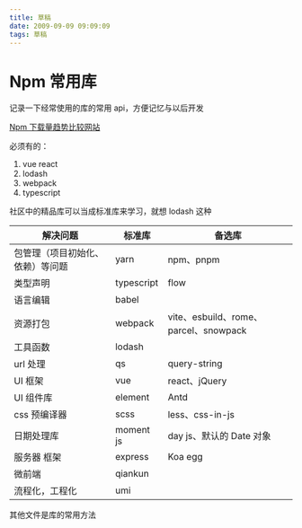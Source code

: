 ```yaml
---
title: 草稿
date: 2009-09-09 09:09:09
tags: 草稿
---
```


# Npm 常用库

记录一下经常使用的库的常用 api，方便记忆与以后开发

[Npm 下载量趋势比较网站](https://www.npmtrends.com/lodash-vs-vue)

必须有的：

1. vue react
2. lodash
3. webpack
4. typescript

社区中的精品库可以当成标准库来学习，就想 lodash 这种

| 解决问题 | 标准库 | 备选库 |
| --- | --- | --- |
| 包管理（项目初始化、依赖）等问题 | yarn | npm、pnpm |
| 类型声明 | typescript | flow |
| 语言编辑 | babel |  |
| 资源打包 | webpack | vite、esbuild、rome、parcel、snowpack |
| 工具函数 | lodash |  |
| url 处理 | qs | query-string |
| UI 框架 | vue | react、jQuery |
| UI 组件库 | element | Antd |
| css 预编译器 | scss | less、css-in-js |
| 日期处理库 | moment js | day js、默认的 Date 对象 |
| 服务器 框架 | express | Koa egg |
| 微前端 | qiankun |  |
| 流程化，工程化 | umi |  |

其他文件是库的常用方法
